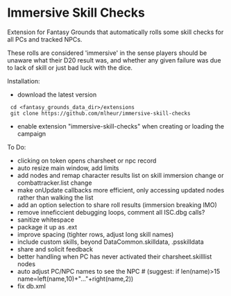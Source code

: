 # Immersive Skill Checks

Extension for Fantasy Grounds that automatically rolls some skill checks for all PCs and tracked NPCs.

These rolls are considered 'immersive' in the sense players should be unaware what their D20 result was, and whether any given failure was due to lack of skill or just bad luck with the dice.

Installation:
 - download the latest version
```
 cd <fantasy_grounds_data_dir>/extensions
 git clone https://github.com/mlheur/immersive-skill-checks
```
 - enable extension "immersive-skill-checks" when creating or loading the campaign

To Do:
 - clicking on token opens charsheet or npc record
 - auto resize main window, add limits
 - add nodes and remap character results list on skill immersion change or combattracker.list change
 - make onUpdate callbacks more efficient, only accessing updated nodes rather than walking the list
 - add an option selection to share roll results (immersion breaking IMO)
 - remove inneficcient debugging loops, comment all ISC.dbg calls?
 - sanitize whitespace
 - package it up as .ext
 - improve spacing (tighter rows, adjust long skill names)
 - include custom skills, beyond DataCommon.skilldata, .psskilldata
 - share and solicit feedback
 - better handling when PC has never activated their charsheet.skilllist nodes
 - auto adjust PC/NPC names to see the NPC # (suggest: if len(name)>15 name=left(name,10)+"..."+right(name,2))
 - fix db.xml <ISC><id-00001 /></ISC>